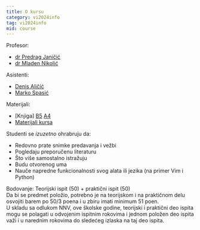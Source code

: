 ```yaml
---
title: O kursu
category: vi2024info
tag: vi2024info
mid: course
---
```

Profesor:
- [dr Predrag Janičić](https://poincare.matf.bg.ac.rs/~janicic/)
- [dr Mladen Nikolić](https://poincare.matf.bg.ac.rs/~nikolic/)

Asistenti:
- [Denis Aličić](https://poincare.matf.bg.ac.rs/~denis_alicic/)
- [Marko Spasić](https://poincare.matf.bg.ac.rs/~marko_spasic)


Materijali:
- [Knjiga] [B5](https://poincare.matf.bg.ac.rs/~predrag.janicic/books/VI_B5.pdf) [A4](https://poincare.matf.bg.ac.rs/~predrag.janicic/books/VI_A4.pdf
)
- [Materijali kursa](https://github.com/matfvi/vi/)

Studenti se *izuzetno* ohrabruju da:
- Redovno prate snimke predavanja i vežbi
- Pogledaju preporučenu literaturu
- Što više samostalno istražuju
- Budu otvorenog uma
- Nauče napredne funkcionalnosti svog alata ili jezika (na primer Vim i Python)

Bodovanje: 
Teorijski ispit (50) + praktični ispit (50)  
Da bi se predmet položio, potrebno je na teorijskom i na
praktičnom delu osvojiti barem po 50/3 poena i u zbiru
imati minimum 51 poen.   
U skladu sa odlukom NNV, ove školske godine, teorijski i praktični deo
ispita mogu se polagati u odvojenim ispitnim rokovima i jednom položen
deo ispita važi i u narednim rokovima do sledećeg izlaska na taj deo
ispita.
